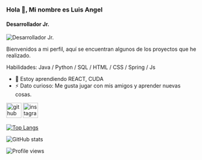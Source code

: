 ### Hola 👋, Mi nombre es Luis Angel
#### Desarrollador Jr.
![Desarrollador Jr.](https://csharpcorner-mindcrackerinc.netdna-ssl.com/article/create-github-repository-and-add-newexisting-project-using-github-desktop/Images/github.png)

Bienvenidos a mi perfil, aquí se encuentran algunos de los proyectos que he realizado.

Habilidades: Java / Python / SQL / HTML / CSS / Spring / Js

- 🌱 Estoy aprendiendo REACT, CUDA 
- ⚡ Dato curioso: Me gusta jugar con mis amigos y aprender nuevas cosas. 


[<img src='https://cdn.jsdelivr.net/npm/simple-icons@3.0.1/icons/github.svg' alt='github' height='40'>](https://github.com/chechenque)  [<img src='https://cdn.jsdelivr.net/npm/simple-icons@3.0.1/icons/instagram.svg' alt='instagram' height='40'>](https://www.instagram.com/chechenque/)  

[![Top Langs](https://github-readme-stats.vercel.app/api/top-langs/?username=chechenque)](https://github.com/anuraghazra/github-readme-stats)

![GitHub stats](https://github-readme-stats.vercel.app/api?username=chechenque&show_icons=true)  

![Profile views](https://gpvc.arturio.dev/chechenque)  
